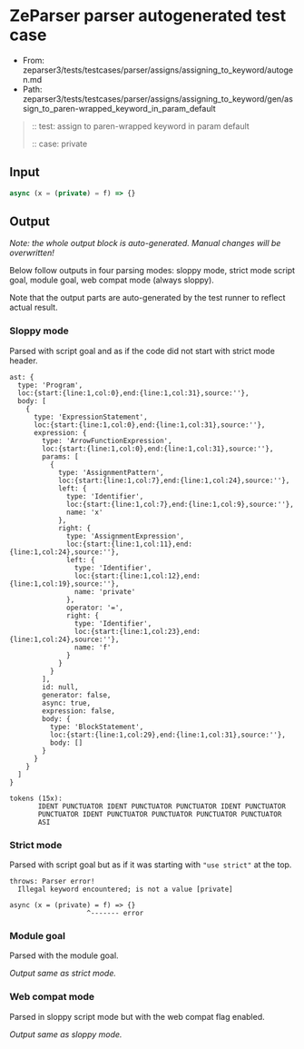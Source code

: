 # ZeParser parser autogenerated test case

- From: zeparser3/tests/testcases/parser/assigns/assigning_to_keyword/autogen.md
- Path: zeparser3/tests/testcases/parser/assigns/assigning_to_keyword/gen/assign_to_paren-wrapped_keyword_in_param_default

> :: test: assign to paren-wrapped keyword in param default
>
> :: case: private

## Input


`````js
async (x = (private) = f) => {}
`````

## Output

_Note: the whole output block is auto-generated. Manual changes will be overwritten!_

Below follow outputs in four parsing modes: sloppy mode, strict mode script goal, module goal, web compat mode (always sloppy).

Note that the output parts are auto-generated by the test runner to reflect actual result.

### Sloppy mode

Parsed with script goal and as if the code did not start with strict mode header.

`````
ast: {
  type: 'Program',
  loc:{start:{line:1,col:0},end:{line:1,col:31},source:''},
  body: [
    {
      type: 'ExpressionStatement',
      loc:{start:{line:1,col:0},end:{line:1,col:31},source:''},
      expression: {
        type: 'ArrowFunctionExpression',
        loc:{start:{line:1,col:0},end:{line:1,col:31},source:''},
        params: [
          {
            type: 'AssignmentPattern',
            loc:{start:{line:1,col:7},end:{line:1,col:24},source:''},
            left: {
              type: 'Identifier',
              loc:{start:{line:1,col:7},end:{line:1,col:9},source:''},
              name: 'x'
            },
            right: {
              type: 'AssignmentExpression',
              loc:{start:{line:1,col:11},end:{line:1,col:24},source:''},
              left: {
                type: 'Identifier',
                loc:{start:{line:1,col:12},end:{line:1,col:19},source:''},
                name: 'private'
              },
              operator: '=',
              right: {
                type: 'Identifier',
                loc:{start:{line:1,col:23},end:{line:1,col:24},source:''},
                name: 'f'
              }
            }
          }
        ],
        id: null,
        generator: false,
        async: true,
        expression: false,
        body: {
          type: 'BlockStatement',
          loc:{start:{line:1,col:29},end:{line:1,col:31},source:''},
          body: []
        }
      }
    }
  ]
}

tokens (15x):
       IDENT PUNCTUATOR IDENT PUNCTUATOR PUNCTUATOR IDENT PUNCTUATOR
       PUNCTUATOR IDENT PUNCTUATOR PUNCTUATOR PUNCTUATOR PUNCTUATOR
       ASI
`````

### Strict mode

Parsed with script goal but as if it was starting with `"use strict"` at the top.

`````
throws: Parser error!
  Illegal keyword encountered; is not a value [private]

async (x = (private) = f) => {}
                   ^------- error
`````


### Module goal

Parsed with the module goal.

_Output same as strict mode._

### Web compat mode

Parsed in sloppy script mode but with the web compat flag enabled.

_Output same as sloppy mode._
